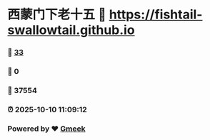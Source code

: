 # 西蒙门下老十五 :link: https://fishtail-swallowtail.github.io 
### :page_facing_up: [33](https://fishtail-swallowtail.github.io/tag.html) 
### :speech_balloon: 0 
### :hibiscus: 37554 
### :alarm_clock: 2025-10-10 11:09:12 
### Powered by :heart: [Gmeek](https://github.com/Meekdai/Gmeek)
